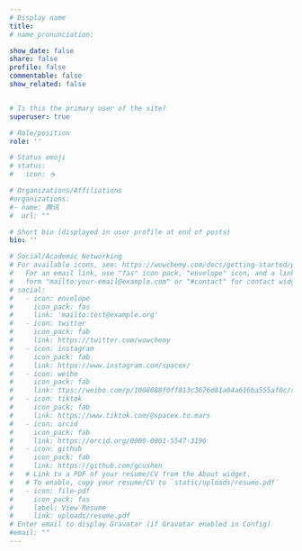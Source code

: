 ```yaml
---
# Display name
title: 
# name_pronunciation: 

show_date: false
share: false
profile: false
commentable: false
show_related: false


# Is this the primary user of the site?
superuser: true

# Role/position
role: ''

# Status emoji
# status:
#   icon: ☕️

# Organizations/Affiliations
#organizations:
#- name: 腾讯
#  url: ""

# Short bio (displayed in user profile at end of posts)
bio: ''

# Social/Academic Networking
# For available icons, see: https://wowchemy.com/docs/getting-started/page-builder/#icons
#   For an email link, use "fas" icon pack, "envelope" icon, and a link in the
#   form "mailto:your-email@example.com" or "#contact" for contact widget.
# social:
#   - icon: envelope
#     icon_pack: fas
#     link: 'mailto:test@example.org'
#   - icon: twitter
#     icon_pack: fab
#     link: https://twitter.com/wowchemy
#   - icon: instagram
#     icon_pack: fab
#     link: https://www.instagram.com/spacex/
#   - icon: weibo
#     icon_pack: fab
#     link: ttps://weibo.com/p/1008088f0ff813c3676d81a04a616ba555af0c/super_index
#   - icon: tiktok
#     icon_pack: fab
#     link: https://www.tiktok.com/@spacex.to.mars
#   - icon: orcid
#     icon_pack: fab
#     link: https://orcid.org/0000-0001-5547-3196
#   - icon: github
#     icon_pack: fab
#     link: https://github.com/gcushen
#   # Link to a PDF of your resume/CV from the About widget.
#   # To enable, copy your resume/CV to `static/uploads/resume.pdf`
#   - icon: file-pdf
#     icon_pack: fas
#     label: View Resume
#     link: uploads/resume.pdf
# Enter email to display Gravatar (if Gravatar enabled in Config)
#email: ""
---
```

